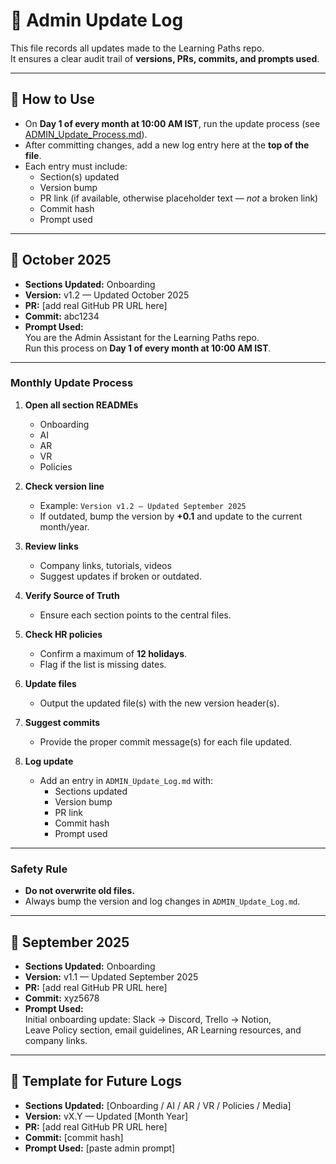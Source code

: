 # 📘 Admin Update Log

This file records all updates made to the Learning Paths repo.  
It ensures a clear audit trail of **versions, PRs, commits, and prompts used**.

---

## 📝 How to Use
- On **Day 1 of every month at 10:00 AM IST**, run the update process (see [ADMIN_Update_Process.md](./ADMIN_Update_Process.md)).
- After committing changes, add a new log entry here at the **top of the file**.
- Each entry must include:
  - Section(s) updated
  - Version bump
  - PR link (if available, otherwise placeholder text — *not* a broken link)
  - Commit hash
  - Prompt used

---

## 📅 October 2025
- **Sections Updated:** Onboarding  
- **Version:** v1.2 — Updated October 2025  
- **PR:** [add real GitHub PR URL here]  
- **Commit:** abc1234  
- **Prompt Used:**  
You are the Admin Assistant for the Learning Paths repo.  
Run this process on **Day 1 of every month at 10:00 AM IST**.

---

### Monthly Update Process

1. **Open all section READMEs**
   - Onboarding
   - AI
   - AR
   - VR
   - Policies

2. **Check version line**
   - Example: `Version v1.2 — Updated September 2025`
   - If outdated, bump the version by **+0.1** and update to the current month/year.

3. **Review links**
   - Company links, tutorials, videos
   - Suggest updates if broken or outdated.

4. **Verify Source of Truth**
   - Ensure each section points to the central files.

5. **Check HR policies**
   - Confirm a maximum of **12 holidays**.
   - Flag if the list is missing dates.

6. **Update files**
   - Output the updated file(s) with the new version header(s).

7. **Suggest commits**
   - Provide the proper commit message(s) for each file updated.

8. **Log update**
   - Add an entry in `ADMIN_Update_Log.md` with:
     - Sections updated
     - Version bump
     - PR link
     - Commit hash
     - Prompt used

---

### Safety Rule
- **Do not overwrite old files.**  
- Always bump the version and log changes in `ADMIN_Update_Log.md`.

---

## 📅 September 2025
- **Sections Updated:** Onboarding  
- **Version:** v1.1 — Updated September 2025  
- **PR:** [add real GitHub PR URL here]  
- **Commit:** xyz5678  
- **Prompt Used:**  
Initial onboarding update: Slack → Discord, Trello → Notion,  
Leave Policy section, email guidelines, AR Learning resources, and company links.

---

## 📅 Template for Future Logs
- **Sections Updated:** [Onboarding / AI / AR / VR / Policies / Media]  
- **Version:** vX.Y — Updated [Month Year]  
- **PR:** [add real GitHub PR URL here]  
- **Commit:** [commit hash]  
- **Prompt Used:** [paste admin prompt]
